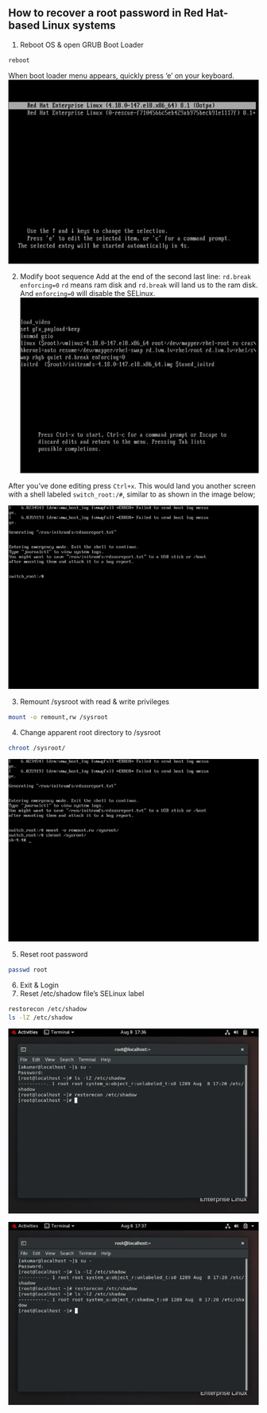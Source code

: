 ## How to recover a root password in Red Hat-based Linux systems
1. Reboot OS & open GRUB Boot Loader
```bash
reboot
```
When boot loader menu appears, quickly press ‘e’ on your keyboard.
![alt text](image-2.png)

2. Modify boot sequence
Add at the end of the second last line: `rd.break enforcing=0`
`rd` means ram disk and `rd.break` will land us to the ram disk. And `enforcing=0` will disable the SELinux.
![alt text](image-3.png)

After you’ve done editing press `Ctrl+x`. This would land you another screen with a shell labeled `switch_root:/#`, similar to as shown in the image below;

![alt text](image-4.png)

3. Remount /sysroot with read & write privileges
```bash
mount -o remount,rw /sysroot 
```
4. Change apparent root directory to /sysroot
```bash
chroot /sysroot/
```
![alt text](image-5.png)

5. Reset root password
```bash
passwd root
```
6. Exit & Login
7. Reset /etc/shadow file’s SELinux label
```bash
restorecon /etc/shadow
ls -lZ /etc/shadow
```
![alt text](image-6.png)

![alt text](image-7.png)
